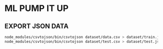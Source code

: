# ML PUMP IT UP

## EXPORT JSON DATA

```bash
node_modules/csvtojson/bin/csvtojson dataset/data.csv > dataset/train.json
node_modules/csvtojson/bin/csvtojson dataset/test.csv > dataset/test.json
```